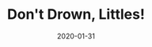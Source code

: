 ---
title: "Don't Drown, Littles!"
date: 2020-01-31
published: true
tags: games
image:
description: A puzzle game where you need to save your anthill from a thunderstorm.
url: https://globalgamejam.org/2020/games/dont-drown-little-3
source: https://globalgamejam.org/2020/games/dont-drown-little-3
---